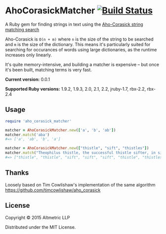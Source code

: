 # AhoCorasickMatcher [![Build Status](https://travis-ci.org/altmetric/aho_corasick_matcher.svg?branch=master)](https://travis-ci.org/altmetric/aho_corasick_matcher)

A Ruby gem for finding strings in text using the [Aho-Corasick string matching search](http://citeseerx.ist.psu.edu/viewdoc/download?doi=10.1.1.96.4671&rep=rep1&type=pdf)

Aho-Corasick is `O(n + m)` where `n` is the size of the string to be searched
and `m` is the size of the dictionary. This means it's particularly suited for
searching for occurances of words using large dictionaries, as the runtime
increases only linearly.

It's quite memory-intensive, and building a matcher is expensive – but once it's
been built, matching terms is very fast.

**Current version:** 0.0.1

**Supported Ruby versions:** 1.9.2, 1.9.3, 2.0, 2.1, 2.2, jruby-1.7, rbx-2.2, rbx-2.4

## Usage

```ruby
require 'aho_corasick_matcher'

matcher = AhoCorasickMatcher.new(['a', 'b', 'ab'])
matcher.match('aba')
#=> ['a', 'ab', 'b', 'a']

matcher = AhoCorasickMatcher.new(["thistle", "sift", "thistles"])
matcher.match("Theophilus thistle, the successful thistle sifter, in sifting a sieve full of un-sifted thistles, thrust three thousand thistles through the thick of his thumb.")
#=> ["thistle", "thistle", "sift", "sift", "sift", "thistle", "thistles", "thistle", "thistles"]
```

## Thanks

Loosely based on Tim Cowlishaw's implementation of the same algorithm https://github.com/timcowlishaw/aho_corasick

## License

Copyright © 2015 Altmetric LLP

Distributed under the MIT License.
